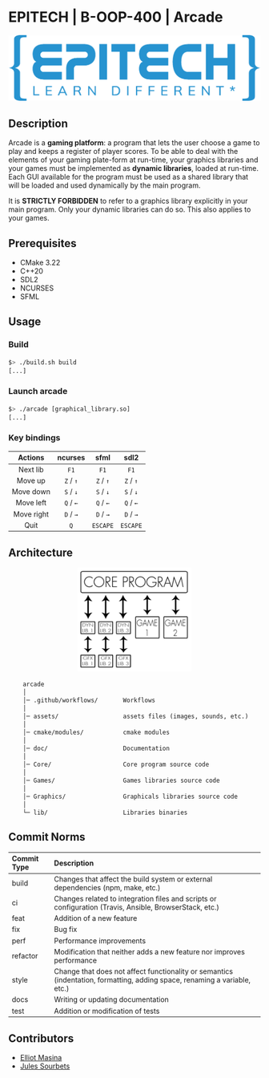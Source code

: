 # EPITECH | B-OOP-400 | Arcade

![Epitech](doc/png/Epitech_banner.png)

## Description

Arcade is a **gaming platform**: a program that lets the user choose a game to play and keeps a register of player scores.
To be able to deal with the elements of your gaming plate-form at run-time, your graphics libraries and your games
must be implemented as **dynamic libraries**, loaded at run-time.
Each GUI available for the program must be used as a shared library that will be loaded and used dynamically by the main program.

It is **STRICTLY FORBIDDEN** to refer to a graphics library explicitly in your main program.
Only your dynamic libraries can do so. This also applies to your games.

## Prerequisites

- CMake 3.22
- C++20
- SDL2
- NCURSES
- SFML

## Usage

### Build

```bash
$> ./build.sh build
[...]
```

### Launch arcade

```bash
$> ./arcade [graphical_library.so]
[...]
```

### Key bindings

|  Actions   |  ncurses  |   sfml    |   sdl2    |
|:----------:|:---------:|:---------:|:---------:|
|  Next lib  |   `F1`    |   `F1`    |   `F1`    |
|  Move up   | `Z` / `↑` | `Z` / `↑` | `Z` / `↑` |
| Move down  | `S` / `↓` | `S` / `↓` | `S` / `↓` |
| Move left  | `Q` / `←` | `Q` / `←` | `Q` / `←` |
| Move right | `D` / `→` | `D` / `→` | `D` / `→` |
|    Quit    |    `Q`    | `ESCAPE`  | `ESCAPE`  |

## Architecture

<p align="center">
    <img src="doc/png/Core_Program.png" alt="Architecture">
</p>

```
    arcade
    │
    │─ .github/workflows/       Workflows
    │
    │─ assets/                  assets files (images, sounds, etc.)
    │
    │─ cmake/modules/           cmake modules 
    │
    │─ doc/                     Documentation
    │
    │─ Core/                    Core program source code
    │
    │─ Games/                   Games libraries source code
    │
    │─ Graphics/                Graphicals libraries source code
    │
    └─ lib/                     Libraries binaries
```

## Commit Norms

| Commit Type | Description                                                                                                               |
|:------------|:--------------------------------------------------------------------------------------------------------------------------|
| build       | Changes that affect the build system or external dependencies (npm, make, etc.)                                           |
| ci          | Changes related to integration files and scripts or configuration (Travis, Ansible, BrowserStack, etc.)                   |
| feat        | Addition of a new feature                                                                                                 |
| fix         | Bug fix                                                                                                                   |
| perf        | Performance improvements                                                                                                  |
| refactor    | Modification that neither adds a new feature nor improves performance                                                     |
| style       | Change that does not affect functionality or semantics (indentation, formatting, adding space, renaming a variable, etc.) |
| docs        | Writing or updating documentation                                                                                         |
| test        | Addition or modification of tests                                                                                         |

## Contributors
- [Elliot Masina](https://github.com/bobis33)
- [Jules Sourbets](https://github.com/wwLeji)
